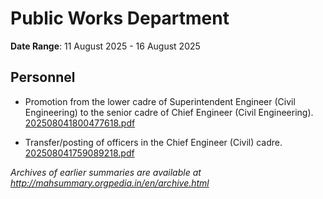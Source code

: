 # Public Works Department

**Date Range**: 11 August 2025 - 16 August 2025


## Personnel
- Promotion from the lower cadre of Superintendent Engineer (Civil Engineering) to the senior cadre of Chief Engineer (Civil Engineering).\
  [202508041800477618.pdf](https://gr.maharashtra.gov.in/Site/Upload/Government%20Resolutions/English/202508041800477618.pdf)

- Transfer/posting of officers in the Chief Engineer (Civil) cadre.\
  [202508041759089218.pdf](https://gr.maharashtra.gov.in/Site/Upload/Government%20Resolutions/English/202508041759089218.pdf)


*Archives of earlier summaries are available at http://mahsummary.orgpedia.in/en/archive.html*